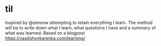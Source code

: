 # til
Inspired by @simonw  attempting to retain everything I learn. The method will be to write down what I learn, what questions I have and a summary of what was learned. Based on a blogpost https://vasilishynkarenka.com/learning/
